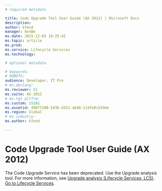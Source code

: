 ```yaml
---
# required metadata

title: Code Upgrade Tool User Guide (AX 2012) | Microsoft Docs
description: 
author: kfend
manager: AnnBe
ms.date: 2015-12-03 19:25:41
ms.topic: article
ms.prod: 
ms.service: Lifecycle Services
ms.technology: 

# optional metadata

# keywords: 
# ROBOTS: 
audience: Developer, IT Pro
# ms.devlang: 
ms.reviewer: 51
ms.suite: AX 2012
# ms.tgt_pltfrm: 
ms.custom: 15101
ms.assetid: 498ff208-543b-4322-a640-114fe0c559de
ms.region: Global
# ms.industry: 
ms.author: kfend

---
```


# Code Upgrade Tool User Guide (AX 2012)



The Code Upgrade Service has been deprecated. Use the Upgrade analysis tool. For more information, see [Upgrade analysis (Lifecycle Services, LCS)](https://docs.microsoft.com/en-us/dynamics365/operations/dev-itpro/lifecycle-services/ax-2012/upgrade-analysis-lifecycle-services-lcs).
[Go to Lifecycle Services](https://lcs.dynamics.com).




